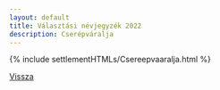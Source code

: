 ```yaml
---
layout: default
title: Választási névjegyzék 2022
description: Cserépváralja
---
```


{% include settlementHTMLs/Csereepvaaralja.html %}

[Vissza](../)